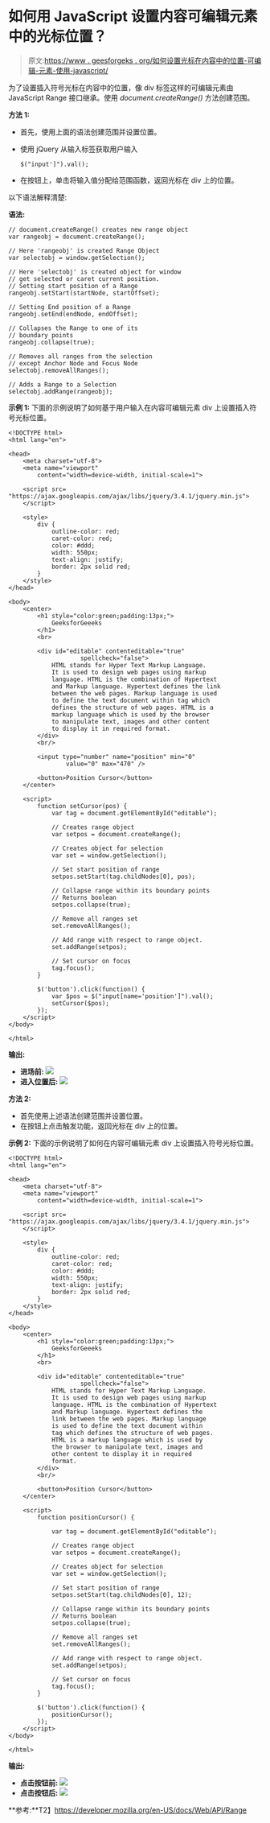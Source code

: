 # 如何用 JavaScript 设置内容可编辑元素中的光标位置？

> 原文:[https://www . geesforgeks . org/如何设置光标在内容中的位置-可编辑-元素-使用-javascript/](https://www.geeksforgeeks.org/how-to-set-cursor-position-in-content-editable-element-using-javascript/)

为了设置插入符号光标在内容中的位置，像 div 标签这样的可编辑元素由 JavaScript Range 接口继承。使用 *document.createRange()* 方法创建范围。

**方法 1:**

*   首先，使用上面的语法创建范围并设置位置。
*   使用 jQuery 从输入标签获取用户输入

    ```
    $("input']").val();

    ```

*   在按钮上，单击将输入值分配给范围函数，返回光标在 div 上的位置。

以下语法解释清楚:

**语法:**

```
// document.createRange() creates new range object
var rangeobj = document.createRange();

// Here 'rangeobj' is created Range Object
var selectobj = window.getSelection();

// Here 'selectobj' is created object for window
// get selected or caret current position.
// Setting start position of a Range
rangeobj.setStart(startNode, startOffset);

// Setting End position of a Range
rangeobj.setEnd(endNode, endOffset);

// Collapses the Range to one of its
// boundary points
rangeobj.collapse(true);

// Removes all ranges from the selection
// except Anchor Node and Focus Node
selectobj.removeAllRanges();

// Adds a Range to a Selection
selectobj.addRange(rangeobj);

```

**示例 1:** 下面的示例说明了如何基于用户输入在内容可编辑元素 div 上设置插入符号光标位置。

```
<!DOCTYPE html>
<html lang="en">

<head>
    <meta charset="utf-8">
    <meta name="viewport"
        content="width=device-width, initial-scale=1">

    <script src=
"https://ajax.googleapis.com/ajax/libs/jquery/3.4.1/jquery.min.js">
    </script>

    <style>
        div {
            outline-color: red;
            caret-color: red;
            color: #ddd;
            width: 550px;
            text-align: justify;
            border: 2px solid red;
        }
    </style>
</head>

<body>
    <center>
        <h1 style="color:green;padding:13px;">
            GeeksforGeeeks
        </h1>
        <br>

        <div id="editable" contenteditable="true"
                    spellcheck="false">
            HTML stands for Hyper Text Markup Language.
            It is used to design web pages using markup 
            language. HTML is the combination of Hypertext
            and Markup language. Hypertext defines the link 
            between the web pages. Markup language is used 
            to define the text document within tag which 
            defines the structure of web pages. HTML is a 
            markup language which is used by the browser
            to manipulate text, images and other content 
            to display it in required format.
        </div>
        <br/>

        <input type="number" name="position" min="0"
                value="0" max="470" />

        <button>Position Cursor</button>
    </center>

    <script>
        function setCursor(pos) {
            var tag = document.getElementById("editable");

            // Creates range object
            var setpos = document.createRange();

            // Creates object for selection
            var set = window.getSelection();

            // Set start position of range
            setpos.setStart(tag.childNodes[0], pos);

            // Collapse range within its boundary points
            // Returns boolean
            setpos.collapse(true);

            // Remove all ranges set
            set.removeAllRanges();

            // Add range with respect to range object.
            set.addRange(setpos);

            // Set cursor on focus
            tag.focus();
        }

        $('button').click(function() {
            var $pos = $("input[name='position']").val();
            setCursor($pos);
        });
    </script>
</body>

</html>
```

**输出:**

*   **进场前:**
    ![](img/444eb1dc4daebc05d1799f181ec53936.png)
*   **进入位置后:**
    ![](img/2a7ae0843f8446d6405e15397b2b50e6.png)

**方法 2:**

*   首先使用上述语法创建范围并设置位置。
*   在按钮上点击触发功能，返回光标在 div 上的位置。

**示例 2:** 下面的示例说明了如何在内容可编辑元素 div 上设置插入符号光标位置。

```
<!DOCTYPE html>
<html lang="en">

<head>
    <meta charset="utf-8">
    <meta name="viewport"
        content="width=device-width, initial-scale=1">

    <script src=
"https://ajax.googleapis.com/ajax/libs/jquery/3.4.1/jquery.min.js">
    </script>

    <style>
        div {
            outline-color: red;
            caret-color: red;
            color: #ddd;
            width: 550px;
            text-align: justify;
            border: 2px solid red;
        }
    </style>
</head>

<body>
    <center>
        <h1 style="color:green;padding:13px;">
            GeeksforGeeeks
        </h1>
        <br>

        <div id="editable" contenteditable="true"
                    spellcheck="false">
            HTML stands for Hyper Text Markup Language.
            It is used to design web pages using markup
            language. HTML is the combination of Hypertext
            and Markup language. Hypertext defines the
            link between the web pages. Markup language
            is used to define the text document within
            tag which defines the structure of web pages. 
            HTML is a markup language which is used by
            the browser to manipulate text, images and
            other content to display it in required
            format.
        </div>
        <br/>

        <button>Position Cursor</button>
    </center>

    <script>
        function positionCursor() {

            var tag = document.getElementById("editable");

            // Creates range object
            var setpos = document.createRange();

            // Creates object for selection
            var set = window.getSelection();

            // Set start position of range
            setpos.setStart(tag.childNodes[0], 12);

            // Collapse range within its boundary points
            // Returns boolean
            setpos.collapse(true);

            // Remove all ranges set
            set.removeAllRanges();

            // Add range with respect to range object.
            set.addRange(setpos);

            // Set cursor on focus
            tag.focus();
        }

        $('button').click(function() {
            positionCursor();
        });
    </script>
</body>

</html>
```

**输出:**

*   **点击按钮前:**
    ![](img/444eb1dc4daebc05d1799f181ec53936.png)
*   **点击按钮后:**
    ![](img/1619ff51dd5c9530bd0f148d90b7f36b.png)

**参考:**T2】https://developer.mozilla.org/en-US/docs/Web/API/Range